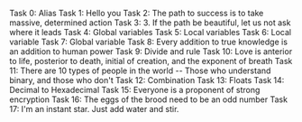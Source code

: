 Task 0: Alias
Task 1: Hello you
Task 2: The path to success is to take massive, determined action
Task 3: 3. If the path be beautiful, let us not ask where it leads
Task 4: Global variables
Task 5: Local variables
Task 6: Local variable
Task 7: Global variable
Task 8: Every addition to true knowledge is an addition to human power
Task 9: Divide and rule
Task 10: Love is anterior to life, posterior to death, initial of creation, and the exponent of breath
Task 11: There are 10 types of people in the world -- Those who understand binary, and those who don't
Task 12: Combination
Task 13: Floats
Task 14: Decimal to Hexadecimal
Task 15: Everyone is a proponent of strong encryption
Task 16: The eggs of the brood need to be an odd number
Task 17: I'm an instant star. Just add water and stir.
